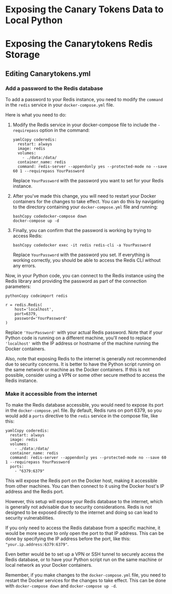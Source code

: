 # Exposing the Canary Tokens Data to Local Python

# Exposing the Canarytokens Redis Storage

## Editing Canarytokens.yml

### Add a password to the Redis database

To add a password to your Redis instance, you need to modify the `command` in the `redis` service in your `docker-compose.yml` file.

Here is what you need to do:

1. Modify the Redis service in your docker-compose file to include the `-requirepass` option in the command:
    
    ```
    yamlCopy coderedis:
      restart: always
      image: redis
      volumes:
        - ./data:/data/
      container_name: redis
      command: redis-server --appendonly yes --protected-mode no --save 60 1 --requirepass YourPassword
    
    ```
    
    Replace `YourPassword` with the password you want to set for your Redis instance.
    
2. After you've made this change, you will need to restart your Docker containers for the changes to take effect. You can do this by navigating to the directory containing your `docker-compose.yml` file and running:
    
    ```
    bashCopy codedocker-compose down
    docker-compose up -d
    
    ```
    
3. Finally, you can confirm that the password is working by trying to access Redis:
    
    ```
    bashCopy codedocker exec -it redis redis-cli -a YourPassword
    
    ```
    
    Replace `YourPassword` with the password you set. If everything is working correctly, you should be able to access the Redis CLI without any errors.
    

Now, in your Python code, you can connect to the Redis instance using the Redis library and providing the password as part of the connection parameters:

```
pythonCopy codeimport redis

r = redis.Redis(
    host='localhost',
    port=6379,
    password='YourPassword'
)

```

Replace `'YourPassword'` with your actual Redis password. Note that if your Python code is running on a different machine, you'll need to replace `'localhost'` with the IP address or hostname of the machine running the Docker containers.

Also, note that exposing Redis to the internet is generally not recommended due to security concerns. It is better to have the Python script running on the same network or machine as the Docker containers. If this is not possible, consider using a VPN or some other secure method to access the Redis instance.

### Make it accessible from the internet

To make the Redis database accessible, you would need to expose its port in the `docker-compose.yml` file. By default, Redis runs on port 6379, so you would add a `ports` directive to the `redis` service in the compose file, like this:

```
yamlCopy coderedis:
  restart: always
  image: redis
  volumes:
    - ./data:/data/
  container_name: redis
  command: redis-server --appendonly yes --protected-mode no --save 60 1 --requirepass YourPassword
  ports:
    - "6379:6379"

```

This will expose the Redis port on the Docker host, making it accessible from other machines. You can then connect to it using the Docker host's IP address and the Redis port.

However, this setup will expose your Redis database to the internet, which is generally not advisable due to security considerations. Redis is not designed to be exposed directly to the internet and doing so can lead to security vulnerabilities.

If you only need to access the Redis database from a specific machine, it would be more secure to only open the port to that IP address. This can be done by specifying the IP address before the port, like this: `"your.ip.address:6379:6379"`.

Even better would be to set up a VPN or SSH tunnel to securely access the Redis database, or to have your Python script run on the same machine or local network as your Docker containers.

Remember, if you make changes to the `docker-compose.yml` file, you need to restart the Docker services for the changes to take effect. This can be done with `docker-compose down` and `docker-compose up -d`.